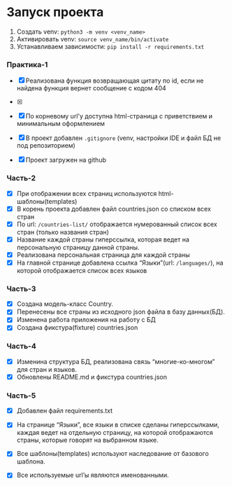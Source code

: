 # Запуск проекта
1. Создать venv: `python3 -m venv <venv_name>`
2. Активировать venv: `source venv_name/bin/activate`
3. Устанавливаем зависимости: `pip install -r requirements.txt`

### Практика-1
- [x] Реализована функция возвращающая цитату по id, если не найдена функция вернет сообщение с кодом 404
- [x] 
- [x] По корневому url'у доступна html-страница с приветствием и минимальным оформлением
- [x] В проект добавлен `.gitignore` (venv, настройки IDE и файл БД не под репозиторием)
- [x] Проект загружен на github


### Часть-2
- [x] При отображении всех страниц используются html-шаблоны(templates)
- [x] В корень проекта добавлен файл countries.json со списком всех стран
- [x] По url: `/countries-list/` отображается нумерованный список всех стран (только названия стран)
- [x] Название каждой страны гиперссылка, которая ведет на персональную страницу данной страны.
- [x] Реализована персональная страница для каждой страны
- [x] На главной странице добавлена ссылка “Языки”(url: `/languages/`), на которой отображается список всех языков

### Часть-3
- [x] Создана модель-класс Country.
- [x] Перенесены все страны из исходного json файла в базу данных(БД).
- [x] Изменена работа приложения на работу с БД
- [x] Создана фикстура(fixture) countries.json

### Часть-4
- [x] Изменина структура БД, реализована связь “многие-ко-многом” для стран и языков.
- [x] Обновлены README.md и фикстура countries.json

### Часть-5
- [x] Добавлен файл requirements.txt
- [x] На странице “Языки”, все языки в списке сделаны гиперссылками, каждая ведет на отдельную страницу,
      на которой отображаются страны, которые говорят на выбранном языке.
- [x] Все шаблоны(templates) используют наследование от базового шаблона.
- [x] Все используемые url’ы являются именованными.

